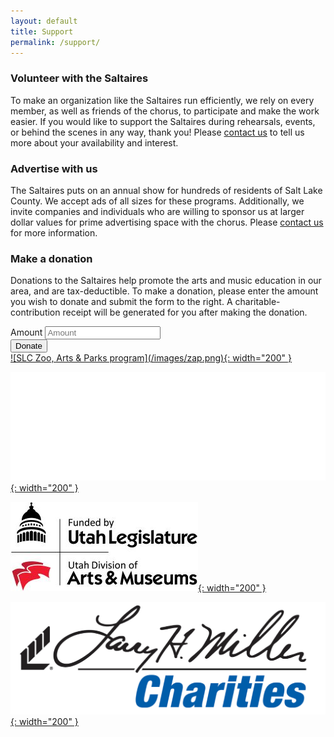 ```yaml
---
layout: default
title: Support
permalink: /support/
---
```


### Volunteer with the Saltaires

To make an organization like the Saltaires run efficiently, we rely on every member, as well as friends of the chorus, to participate and make the work easier.  If you would like to support the Saltaires during rehearsals, events, or behind the scenes in any way, thank you! Please <a href="mailto:contact@saltaires.org">contact us</a> to tell us more about your availability and interest.

### Advertise with us

The Saltaires puts on an annual show for hundreds of residents of Salt Lake County.  We accept ads of all sizes for these programs. Additionally, we invite companies and individuals who are willing to sponsor us at larger dollar values for prime advertising space with the chorus. Please <a href="mailto:contact@saltaires.org">contact us</a> for more information.

### Make a donation

<div class="row">
  <div class="col-md-8">
    <p>Donations to the Saltaires help promote the arts and music education in our area,
    and are tax-deductible. To make a donation, please enter the amount you wish to
    donate and submit the form to the right. A charitable-contribution receipt will be generated for you after making the donation.</p>
  </div>
  <div class="col-md-4">
    <form action="" method="POST" class="form-inline">
      <div id="error_explanation"></div>
      <div class="form-group">
        <label class="sr-only" for="amount">Amount</label>
        <input type="text" class="form-control" id="amount" placeholder="Amount">
      </div>
      <button type="submit" class="btn btn-default" id="donateButton">Donate</button>
    </form>
  </div>
</div>
<a href="http://slco.org/zap/">![SLC Zoo, Arts & Parks program](/images/zap.png){: width="200" }</a>

<a href="http://www.nowplayingutah.com/">![Now Playing Utah](/images/now-playing-utah.png){: width="200" }</a>

<a href="https://artsandmuseums.utah.gov/">![Utah Division of Arts and Museums](/images/Arts-and-Museums-logo.png){: width="200" }</a>

<a href="https://www.lhmauto.com/charities/index.htm/">![Larry H. Miller Charities](/images/LHMCharities.png){: width="200" }</a>

<script src="https://checkout.stripe.com/checkout.js"></script>
<script>
function validateAmount(amount) {
  amount = amount.replace(/\$/g, '').replace(/\,/g, '')
  amount = parseFloat(amount);
  if (isNaN(amount)) {
    $('#error_explanation').html('<p>Please enter a valid amount in USD ($).</p>');
  }
  else if (amount < 5.00) {
    $('#error_explanation').html('<p>Donation amount must be at least $5.</p>');
  }
  else {
    amount = amount * 100; // Needs to be an integer!
  }
  return amount;
}

var handler = StripeCheckout.configure({
  key: 'pk_live_OQBvwJEC1ALJMWBN59v0YWb3',
  locale: 'auto',
  name: 'Saltaires',
  description: 'One-time donation',
  token: function(token) {
    var payload = {
      receipt_email: token.email,
      amount: validateAmount($('input#amount').val()),
      description: 'Saltaires Donation',
      source: token.id
    };
    function success(data) {
      window.location.replace("/thanks");
    }
    $('body').prepend('<div class="loading">Loading&#8230;</div>');
    $.ajax({
      contentType: 'application/json',
      data:        JSON.stringify(payload),
      dataType:    'json',
      success:     success,
      processData: false,
      type:        'POST',
      url:         'https://5wahuhtsif.execute-api.us-west-2.amazonaws.com/prod'
    });
  }
});

$('#donateButton').on('click', function(e) {
  e.preventDefault();
  $('#error_explanation').html('');
  var amount = validateAmount($('input#amount').val());
  if (amount >= 500) {
    handler.open({ amount: Math.round(amount) });
  }
});

$(window).on('popstate', function() {
  handler.close();
});
</script>
